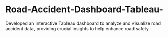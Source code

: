 # Road-Accident-Dashboard-Tableau-
Developed an interactive Tableau dashboard to analyze and visualize road accident data, providing crucial insights to help enhance road safety.
